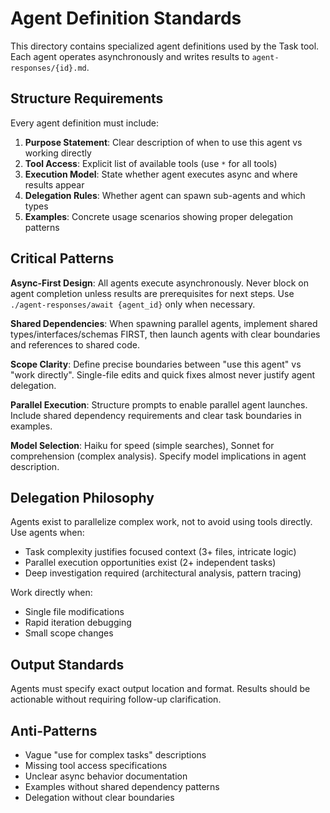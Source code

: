 # Agent Definition Standards

This directory contains specialized agent definitions used by the Task tool. Each agent operates asynchronously and writes results to `agent-responses/{id}.md`.

## Structure Requirements

Every agent definition must include:

1. **Purpose Statement**: Clear description of when to use this agent vs working directly
2. **Tool Access**: Explicit list of available tools (use `*` for all tools)
3. **Execution Model**: State whether agent executes async and where results appear
4. **Delegation Rules**: Whether agent can spawn sub-agents and which types
5. **Examples**: Concrete usage scenarios showing proper delegation patterns

## Critical Patterns

**Async-First Design**: All agents execute asynchronously. Never block on agent completion unless results are prerequisites for next steps. Use `./agent-responses/await {agent_id}` only when necessary.

**Shared Dependencies**: When spawning parallel agents, implement shared types/interfaces/schemas FIRST, then launch agents with clear boundaries and references to shared code.

**Scope Clarity**: Define precise boundaries between "use this agent" vs "work directly". Single-file edits and quick fixes almost never justify agent delegation.

**Parallel Execution**: Structure prompts to enable parallel agent launches. Include shared dependency requirements and clear task boundaries in examples.

**Model Selection**: Haiku for speed (simple searches), Sonnet for comprehension (complex analysis). Specify model implications in agent description.

## Delegation Philosophy

Agents exist to parallelize complex work, not to avoid using tools directly. Use agents when:
- Task complexity justifies focused context (3+ files, intricate logic)
- Parallel execution opportunities exist (2+ independent tasks)
- Deep investigation required (architectural analysis, pattern tracing)

Work directly when:
- Single file modifications
- Rapid iteration debugging
- Small scope changes

## Output Standards

Agents must specify exact output location and format. Results should be actionable without requiring follow-up clarification.

## Anti-Patterns

- Vague "use for complex tasks" descriptions
- Missing tool access specifications
- Unclear async behavior documentation
- Examples without shared dependency patterns
- Delegation without clear boundaries
